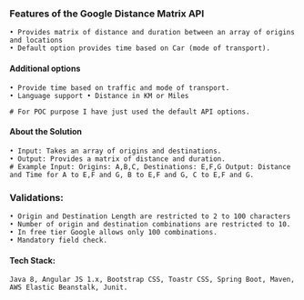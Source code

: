 ### Features of the Google Distance Matrix API

```
• Provides matrix of distance and duration between an array of origins and locations 
• Default option provides time based on Car (mode of transport). 
```

#### Additional options

```
• Provide time based on traffic and mode of transport. 
• Language support • Distance in KM or Miles

# For POC purpose I have just used the default API options.
```

#### About the Solution

```
• Input: Takes an array of origins and destinations. 
• Output: Provides a matrix of distance and duration. 
# Example Input: Origins: A,B,C, Destinations: E,F,G Output: Distance and Time for A to E,F and G, B to E,F and G, C to E,F and G.
```

### Validations:

```
• Origin and Destination Length are restricted to 2 to 100 characters 
• Number of origin and destination combinations are restricted to 10. 
• In free tier Google allows only 100 combinations. 
• Mandatory field check.
```

#### Tech Stack:
```
Java 8, Angular JS 1.x, Bootstrap CSS, Toastr CSS, Spring Boot, Maven, AWS Elastic Beanstalk, Junit.
```
